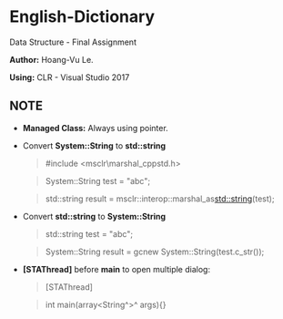 # English-Dictionary
Data Structure - Final Assignment

**Author:** Hoang-Vu Le.

**Using:** CLR - Visual Studio 2017

## NOTE

- **Managed Class:** Always using pointer. 

- Convert **System::String** to **std::string**

	> #include <msclr\marshal_cppstd.h>
  
	> System::String test = "abc";
  
	> std::string result = msclr::interop::marshal_as<std::string>(test);
  

- Convert **std::string** to **System::String**

	> std::string test = "abc";
  
	> System::String result = gcnew System::String(test.c_str());

- **[STAThread]** before **main** to open multiple dialog:

	> [STAThread]
  
	> int main(array<String^>^ args){}

